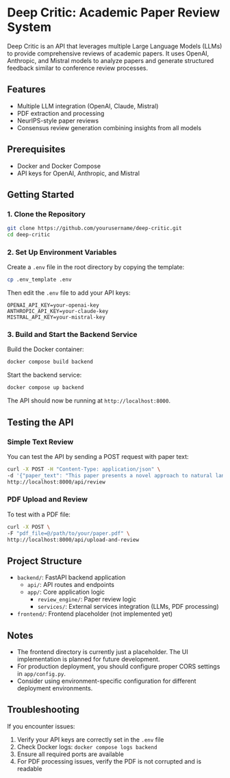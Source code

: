 # Deep Critic: Academic Paper Review System

Deep Critic is an API that leverages multiple Large Language Models (LLMs) to provide comprehensive reviews of academic papers. It uses OpenAI, Anthropic, and Mistral models to analyze papers and generate structured feedback similar to conference review processes.

## Features

- Multiple LLM integration (OpenAI, Claude, Mistral)
- PDF extraction and processing
- NeurIPS-style paper reviews
- Consensus review generation combining insights from all models

## Prerequisites

- Docker and Docker Compose
- API keys for OpenAI, Anthropic, and Mistral

## Getting Started

### 1. Clone the Repository

```bash
git clone https://github.com/yourusername/deep-critic.git
cd deep-critic
```

### 2. Set Up Environment Variables

Create a `.env` file in the root directory by copying the template:

```bash
cp .env_template .env
```

Then edit the `.env` file to add your API keys:

```
OPENAI_API_KEY=your-openai-key
ANTHROPIC_API_KEY=your-claude-key
MISTRAL_API_KEY=your-mistral-key
```

### 3. Build and Start the Backend Service

Build the Docker container:

```bash
docker compose build backend
```

Start the backend service:

```bash
docker compose up backend
```

The API should now be running at `http://localhost:8000`.

## Testing the API

### Simple Text Review

You can test the API by sending a POST request with paper text:

```bash
curl -X POST -H "Content-Type: application/json" \
-d '{"paper_text": "This paper presents a novel approach to natural language processing using transformer architectures. We demonstrate state-of-the-art results on several benchmarks including GLUE and SuperGLUE."}' \
http://localhost:8000/api/review
```

### PDF Upload and Review

To test with a PDF file:

```bash
curl -X POST \
-F "pdf_file=@/path/to/your/paper.pdf" \
http://localhost:8000/api/upload-and-review
```


## Project Structure

- `backend/`: FastAPI backend application
  - `api/`: API routes and endpoints
  - `app/`: Core application logic
    - `review_engine/`: Paper review logic
    - `services/`: External services integration (LLMs, PDF processing)
- `frontend/`: Frontend placeholder (not implemented yet)

## Notes

- The frontend directory is currently just a placeholder. The UI implementation is planned for future development.
- For production deployment, you should configure proper CORS settings in `app/config.py`.
- Consider using environment-specific configuration for different deployment environments.

## Troubleshooting

If you encounter issues:

1. Verify your API keys are correctly set in the `.env` file
2. Check Docker logs: `docker compose logs backend`
3. Ensure all required ports are available
4. For PDF processing issues, verify the PDF is not corrupted and is readable
